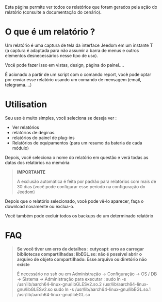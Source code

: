 Esta página permite ver todos os relatórios que foram gerados pela ação do relatório (consulte a documentação do cenário).

# O que é um relatório ?

Um relatório é uma captura de tela da interface Jeedom em um instante T (a captura é adaptada para não assumir a barra de menus e outros elementos desnecessários nesse tipo de uso).

Você pode fazer isso em vistas, design, página do painel....

É acionado a partir de um script com o comando report, você pode optar por enviar esse relatório usando um comando de mensagem (email, telegrama....)

# Utilisation

Seu uso é muito simples, você seleciona se deseja ver :

-	Ver relatórios
-	relatórios de deginas
-	relatórios do painel de plug-ins
- Relatórios de equipamentos (para um resumo da bateria de cada módulo)

Depois, você seleciona o nome do relatório em questão e verá todas as datas dos relatórios na memória

> **IMPORTANTE**
>
> A exclusão automática é feita por padrão para relatórios com mais de 30 dias (você pode configurar esse período na configuração do Jeedom)

Depois que o relatório selecionado, você pode vê-lo aparecer, faça o download novamente ou exclua-o.

Você também pode excluir todos os backups de um determinado relatório

# FAQ

> **Se você tiver um erro de detalhes : cutycapt: erro ao carregar bibliotecas compartilhadas: libEGL.so: não é possível abrir o arquivo de objeto compartilhado: Esse arquivo ou diretório não existe**
>
> É necessário no ssh ou em Administração -> Configuração -> OS / DB -> Sistema -> Administração para executar :
>sudo ln -s /usr/lib/aarch64-linux-gnu/libGLESv2.so.2 /usr/lib/aarch64-linux-gnu/libGLESv2.so
>sudo ln -s /usr/lib/aarch64-linux-gnu/libEGL.so.1 /usr/lib/aarch64-linux-gnu/libEGL.so
